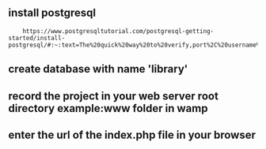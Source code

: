 
##	install postgresql 
    	https://www.postgresqltutorial.com/postgresql-getting-started/install-postgresql/#:~:text=The%20quick%20way%20to%20verify,port%2C%20username%2C%20and%20password.
##	create database with name 'library'
##	record the project in your web server root directory example:www folder in wamp
##	enter the url of the index.php file in your browser
